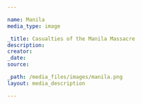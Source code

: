 ```yaml
--- 

name: Manila
media_type: image

_title: Casualties of the Manila Massacre
description: 
creator: 
_date: 
source: 

_path: /media_files/images/manila.png 
layout: media_description

--- 
```

